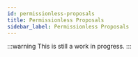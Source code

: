 ```yaml
---
id: permissionless-proposals
title: Permissionless Proposals 
sidebar_label: Permissionless Proposals 
---
```


:::warning
This is still a work in progress.
:::